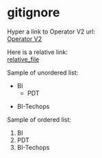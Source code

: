 # gitignore

Hyper a link to Operator V2 url:  
[Operator V2](https://operatorv2.ninjavan.co/#/login)

Here is a relative link:  
[relative_file](./relative_link.txt)

Sample of unordered list:
* BI
  * PDT
- BI-Techops


Sample of ordered list:
1. BI
2. PDT
3. BI-Techops
